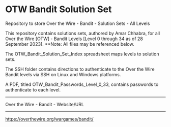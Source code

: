 # OTW Bandit Solution Set
Repository to store Over the Wire - Bandit - Solution Sets - All Levels

This repository contains solutions sets, authored by Amar Chhabra, for all Over the Wire [OTW] - Bandit Levels [Level 0 through 34 as of 28 September 2023].
**Note: All files may be referenced below.

The OTW_Bandit_Solution_Set_Index spreadsheet maps levels to solution sets.

The SSH folder contains directions to authenticate to the Over the Wire Bandit levels via SSH on Linux and Windows platforms.

A PDF, titled OTW_Bandit_Passwords_Level_0_33, contains passwords to authenticate to each level.

*******************************************************
Over the Wire - Bandit - Website/URL
*******************************************************
https://overthewire.org/wargames/bandit/
